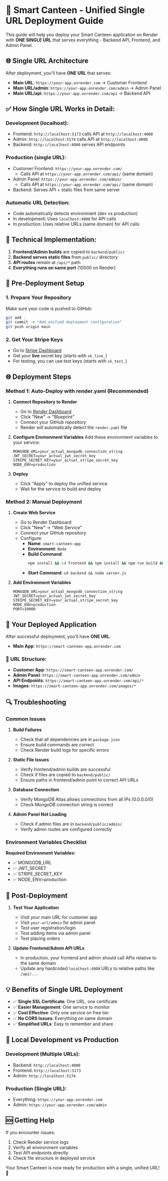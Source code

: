 # 🚀 Smart Canteen - Unified Single URL Deployment Guide

This guide will help you deploy your Smart Canteen application on Render with **ONE SINGLE URL** that serves everything - Backend API, Frontend, and Admin Panel.

## 🌐 **Single URL Architecture**

After deployment, you'll have **ONE URL** that serves:
- **Main URL**: `https://your-app.onrender.com` → Customer Frontend
- **Main URL/admin**: `https://your-app.onrender.com/admin` → Admin Panel  
- **Main URL/api**: `https://your-app.onrender.com/api` → Backend API

## ✅ **How Single URL Works in Detail:**

### **Development (localhost):**
- Frontend: `http://localhost:5173` calls API at `http://localhost:4000`
- Admin: `http://localhost:5174` calls API at `http://localhost:4000`
- Backend: `http://localhost:4000` serves API endpoints

### **Production (single URL):**
- Customer Frontend: `https://your-app.onrender.com/` 
  - Calls API at `https://your-app.onrender.com/api/` (same domain)
- Admin Panel: `https://your-app.onrender.com/admin/`
  - Calls API at `https://your-app.onrender.com/api/` (same domain)
- Backend: Serves API + static files from same server

### **Automatic URL Detection:**
- Code automatically detects environment (dev vs production)
- In development: Uses `localhost:4000` for API calls
- In production: Uses relative URLs (same domain) for API calls

## 🔧 **Technical Implementation:**

1. **Frontend/Admin builds** are copied to `backend/public/`
2. **Backend serves static files** from `public/` directory
3. **API routes** remain at `/api/*` path
4. **Everything runs on same port** (10000 on Render)

## 🔧 Pre-Deployment Setup

### 1. Prepare Your Repository
Make sure your code is pushed to GitHub:
```bash
git add .
git commit -m "Add unified deployment configuration"
git push origin main
```

### 2. Get Your Stripe Keys
- Go to [Stripe Dashboard](https://dashboard.stripe.com/)
- Get your **live** secret key (starts with `sk_live_`)
- For testing, you can use test keys (starts with `sk_test_`)

## 🌐 Deployment Steps

### Method 1: Auto-Deploy with render.yaml (Recommended)

1. **Connect Repository to Render**
   - Go to [Render Dashboard](https://dashboard.render.com/)
   - Click "New" → "Blueprint"
   - Connect your GitHub repository
   - Render will automatically detect the `render.yaml` file

2. **Configure Environment Variables**
   Add these environment variables to your service:
   ```
   MONGODB_URL=your_actual_mongodb_connection_string
   JWT_SECRET=your_actual_jwt_secret_key
   STRIPE_SECRET_KEY=your_actual_stripe_secret_key
   NODE_ENV=production
   ```

3. **Deploy**
   - Click "Apply" to deploy the unified service
   - Wait for the service to build and deploy

### Method 2: Manual Deployment

1. **Create Web Service**
   - Go to Render Dashboard
   - Click "New" → "Web Service"
   - Connect your GitHub repository
   - Configure:
     - **Name**: `smart-canteen-app`
     - **Environment**: `Node`
     - **Build Command**: 
       ```bash
       npm install && cd frontend && npm install && npm run build && cd ../admin && npm install && npm run build && cd ../backend && npm install && mkdir -p ../backend/public && cp -r ../frontend/dist/* ../backend/public/ && mkdir -p ../backend/public/admin && cp -r ../admin/dist/* ../backend/public/admin/
       ```
     - **Start Command**: `cd backend && node server.js`

2. **Add Environment Variables**
   ```
   MONGODB_URL=your_actual_mongodb_connection_string
   JWT_SECRET=your_actual_jwt_secret_key
   STRIPE_SECRET_KEY=your_actual_stripe_secret_key
   NODE_ENV=production
   PORT=10000
   ```

## 📱 Your Deployed Application

After successful deployment, you'll have **ONE URL**:
- **Main App**: `https://smart-canteen-app.onrender.com`

### 🔗 URL Structure:
- **Customer App**: `https://smart-canteen-app.onrender.com/`
- **Admin Panel**: `https://smart-canteen-app.onrender.com/admin`
- **API Endpoints**: `https://smart-canteen-app.onrender.com/api/*`
- **Images**: `https://smart-canteen-app.onrender.com/images/*`

## 🔍 Troubleshooting

### Common Issues

1. **Build Failures**
   - Check that all dependencies are in `package.json`
   - Ensure build commands are correct
   - Check Render build logs for specific errors

2. **Static File Issues**
   - Verify frontend/admin builds are successful
   - Check if files are copied to `backend/public/`
   - Ensure paths in frontend/admin point to correct API URLs

3. **Database Connection**
   - Verify MongoDB Atlas allows connections from all IPs (0.0.0.0/0)
   - Check MongoDB connection string is correct

4. **Admin Panel Not Loading**
   - Check if admin files are in `backend/public/admin/`
   - Verify admin routes are configured correctly

### Environment Variables Checklist

**Required Environment Variables:**
- ✅ MONGODB_URL
- ✅ JWT_SECRET  
- ✅ STRIPE_SECRET_KEY
- ✅ NODE_ENV=production

## 🎯 Post-Deployment

1. **Test Your Application**
   - Visit your main URL for customer app
   - Visit `your-url/admin` for admin panel
   - Test user registration/login
   - Test adding items via admin panel
   - Test placing orders

2. **Update Frontend/Admin API URLs**
   - In production, your frontend and admin should call APIs relative to the same domain
   - Update any hardcoded `localhost:4000` URLs to relative paths like `/api/...`

## 💡 Benefits of Single URL Deployment

- ✅ **Single SSL Certificate**: One URL, one certificate
- ✅ **Easier Management**: One service to monitor
- ✅ **Cost Effective**: Only one service on free tier
- ✅ **No CORS Issues**: Everything on same domain
- ✅ **Simplified URLs**: Easy to remember and share

## 🔧 Local Development vs Production

### Development (Multiple URLs):
- Backend: `http://localhost:4000`
- Frontend: `http://localhost:5173`
- Admin: `http://localhost:5174`

### Production (Single URL):
- Everything: `https://your-app.onrender.com`
- Admin: `https://your-app.onrender.com/admin`

## 🆘 Getting Help

If you encounter issues:
1. Check Render service logs
2. Verify all environment variables
3. Test API endpoints directly
4. Check file structure in deployed service

Your Smart Canteen is now ready for production with a single, unified URL! 🎉